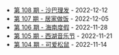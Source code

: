 * [第 108 期 - 沙巴理发](https://weekly.tw93.fun/posts/108-沙巴理发) - 2022-12-12
* [第 107 期 - 居家做饭](https://weekly.tw93.fun/posts/107-居家做饭) - 2022-12-05
* [第 106 期 - 海南度假](https://weekly.tw93.fun/posts/106-海南度假) - 2022-11-28
* [第 105 期 - 西湖音乐节](https://weekly.tw93.fun/posts/105-西湖音乐节) - 2022-11-21
* [第 104 期 - 可爱松鼠](https://weekly.tw93.fun/posts/104-可爱松鼠) - 2022-11-14
